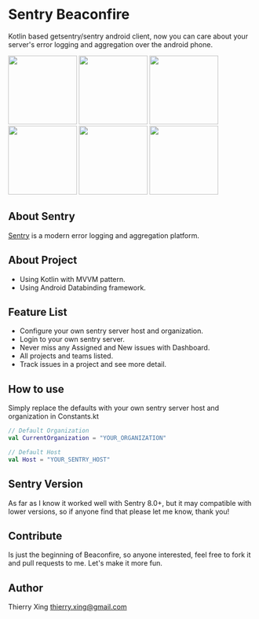 # Sentry Beaconfire
Kotlin based getsentry/sentry android client, now you can care about your server's error logging and aggregation over the android phone.

<img src="http://7xjlg5.com1.z0.glb.clouddn.com/QQ20160326-4.png-h" width="140" />
<img src="http://7xjlg5.com1.z0.glb.clouddn.com/QQ20160326-0.png-h" width="140" />
<img src="http://7xjlg5.com1.z0.glb.clouddn.com/QQ20160326-1.png-h" width="140" />
<img src="http://7xjlg5.com1.z0.glb.clouddn.com/QQ20160326-5.png-h" width="140" />
<img src="http://7xjlg5.com1.z0.glb.clouddn.com/QQ20160326-2.png-h" width="140" />
<img src="http://7xjlg5.com1.z0.glb.clouddn.com/QQ20160326-3.png-h" width="140" />


## About Sentry
[Sentry](https://github.com/getsentry/sentry) is a modern error logging and aggregation platform.

## About Project
* Using Kotlin with MVVM pattern.
* Using Android Databinding framework.

## Feature List
* Configure your own sentry server host and organization.
* Login to your own sentry server.
* Never miss any Assigned and New issues with Dashboard.
* All projects and teams listed.
* Track issues in a project and see more detail.

## How to use
Simply replace the defaults with your own sentry server host and organization in Constants.kt
```kotlin
// Default Organization
val CurrentOrganization = "YOUR_ORGANIZATION"

// Default Host
val Host = "YOUR_SENTRY_HOST"
```
## Sentry Version
As far as I know it worked well with Sentry 8.0+, but it may compatible with lower versions, so if anyone find that please let me know, thank you! 

## Contribute
Is just the beginning of Beaconfire, so anyone interested, feel free to fork it and pull requests to me. Let's make it more fun.

## Author
Thierry Xing thierry.xing@gmail.com

